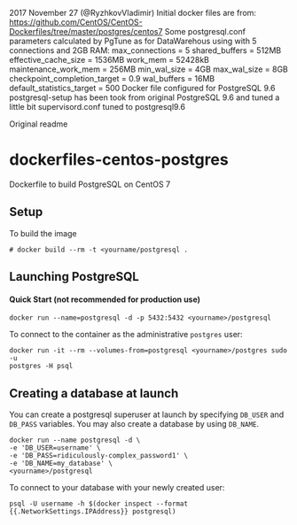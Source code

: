 2017 November 27 (@RyzhkovVladimir)
 Initial docker files are from: https://github.com/CentOS/CentOS-Dockerfiles/tree/master/postgres/centos7
 Some postgresql.conf parameters calculated by PgTune as for DataWarehous using with 5 connections and 2GB RAM:
   max_connections = 5
   shared_buffers = 512MB
   effective_cache_size = 1536MB
   work_mem = 52428kB
   maintenance_work_mem = 256MB
   min_wal_size = 4GB
   max_wal_size = 8GB
   checkpoint_completion_target = 0.9
   wal_buffers = 16MB
   default_statistics_target = 500
 Docker file configured for PostgreSQL 9.6
 postgresql-setup has been took from original PostgreSQL 9.6 and tuned a little bit
 supervisord.conf tuned to postgresql9.6


Original readme

dockerfiles-centos-postgres
===========================

Dockerfile to build PostgreSQL on CentOS 7

Setup
-----

To build the image

    # docker build --rm -t <yourname/postgresql .


Launching PostgreSQL
--------------------

#### Quick Start (not recommended for production use)

    docker run --name=postgresql -d -p 5432:5432 <yourname>/postgresql


To connect to the container as the administrative `postgres` user:

    docker run -it --rm --volumes-from=postgresql <yourname>/postgres sudo -u
    postgres -H psql


Creating a database at launch
-----------------------------

You can create a postgresql superuser at launch by specifying `DB_USER` and
`DB_PASS` variables. You may also create a database by using `DB_NAME`. 

    docker run --name postgresql -d \
    -e 'DB_USER=username' \
    -e 'DB_PASS=ridiculously-complex_password1' \
    -e 'DB_NAME=my_database' \
    <yourname>/postgresql

To connect to your database with your newly created user:

    psql -U username -h $(docker inspect --format {{.NetworkSettings.IPAddress}} postgresql)